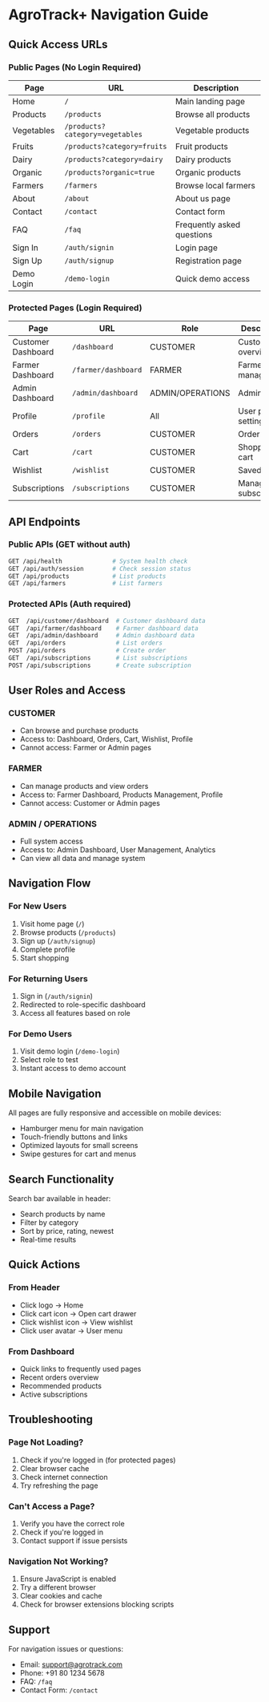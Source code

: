 # AgroTrack+ Navigation Guide

## Quick Access URLs

### Public Pages (No Login Required)
| Page | URL | Description |
|------|-----|-------------|
| Home | `/` | Main landing page |
| Products | `/products` | Browse all products |
| Vegetables | `/products?category=vegetables` | Vegetable products |
| Fruits | `/products?category=fruits` | Fruit products |
| Dairy | `/products?category=dairy` | Dairy products |
| Organic | `/products?organic=true` | Organic products |
| Farmers | `/farmers` | Browse local farmers |
| About | `/about` | About us page |
| Contact | `/contact` | Contact form |
| FAQ | `/faq` | Frequently asked questions |
| Sign In | `/auth/signin` | Login page |
| Sign Up | `/auth/signup` | Registration page |
| Demo Login | `/demo-login` | Quick demo access |

### Protected Pages (Login Required)
| Page | URL | Role | Description |
|------|-----|------|-------------|
| Customer Dashboard | `/dashboard` | CUSTOMER | Customer overview |
| Farmer Dashboard | `/farmer/dashboard` | FARMER | Farmer management |
| Admin Dashboard | `/admin/dashboard` | ADMIN/OPERATIONS | Admin panel |
| Profile | `/profile` | All | User profile settings |
| Orders | `/orders` | CUSTOMER | Order history |
| Cart | `/cart` | CUSTOMER | Shopping cart |
| Wishlist | `/wishlist` | CUSTOMER | Saved items |
| Subscriptions | `/subscriptions` | CUSTOMER | Manage subscriptions |

## API Endpoints

### Public APIs (GET without auth)
```bash
GET /api/health              # System health check
GET /api/auth/session        # Check session status
GET /api/products            # List products
GET /api/farmers             # List farmers
```

### Protected APIs (Auth required)
```bash
GET  /api/customer/dashboard  # Customer dashboard data
GET  /api/farmer/dashboard    # Farmer dashboard data
GET  /api/admin/dashboard     # Admin dashboard data
GET  /api/orders              # List orders
POST /api/orders              # Create order
GET  /api/subscriptions       # List subscriptions
POST /api/subscriptions       # Create subscription
```

## User Roles and Access

### CUSTOMER
- Can browse and purchase products
- Access to: Dashboard, Orders, Cart, Wishlist, Profile
- Cannot access: Farmer or Admin pages

### FARMER
- Can manage products and view orders
- Access to: Farmer Dashboard, Products Management, Profile
- Cannot access: Customer or Admin pages

### ADMIN / OPERATIONS
- Full system access
- Access to: Admin Dashboard, User Management, Analytics
- Can view all data and manage system

## Navigation Flow

### For New Users
1. Visit home page (`/`)
2. Browse products (`/products`)
3. Sign up (`/auth/signup`)
4. Complete profile
5. Start shopping

### For Returning Users
1. Sign in (`/auth/signin`)
2. Redirected to role-specific dashboard
3. Access all features based on role

### For Demo Users
1. Visit demo login (`/demo-login`)
2. Select role to test
3. Instant access to demo account

## Mobile Navigation

All pages are fully responsive and accessible on mobile devices:
- Hamburger menu for main navigation
- Touch-friendly buttons and links
- Optimized layouts for small screens
- Swipe gestures for cart and menus

## Search Functionality

Search bar available in header:
- Search products by name
- Filter by category
- Sort by price, rating, newest
- Real-time results

## Quick Actions

### From Header
- Click logo → Home
- Click cart icon → Open cart drawer
- Click wishlist icon → View wishlist
- Click user avatar → User menu

### From Dashboard
- Quick links to frequently used pages
- Recent orders overview
- Recommended products
- Active subscriptions

## Troubleshooting

### Page Not Loading?
1. Check if you're logged in (for protected pages)
2. Clear browser cache
3. Check internet connection
4. Try refreshing the page

### Can't Access a Page?
1. Verify you have the correct role
2. Check if you're logged in
3. Contact support if issue persists

### Navigation Not Working?
1. Ensure JavaScript is enabled
2. Try a different browser
3. Clear cookies and cache
4. Check for browser extensions blocking scripts

## Support

For navigation issues or questions:
- Email: support@agrotrack.com
- Phone: +91 80 1234 5678
- FAQ: `/faq`
- Contact Form: `/contact`
